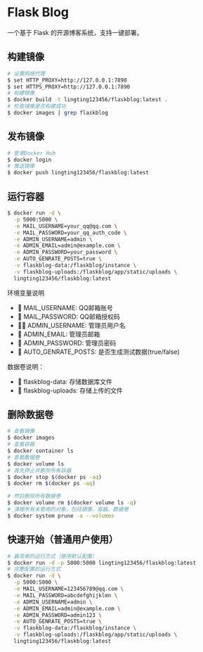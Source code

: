 # Flask Blog

一个基于 Flask 的开源博客系统，支持一键部署。

## 构建镜像

```bash
# 设置网络代理
$ set HTTP_PROXY=http://127.0.0.1:7890
$ set HTTPS_PROXY=http://127.0.0.1:7890
# 构建镜像
$ docker build -t lingting123456/flaskblog:latest .
# 检查镜像是否构建成功
$ docker images | grep flaskblog
```

## 发布镜像

```bash
# 登录Docker Hub
$ docker login
# 推送镜像
$ docker push lingting123456/flaskblog:latest
```

## 运行容器
```bash
$ docker run -d \
  -p 5000:5000 \
  -e MAIL_USERNAME=your_qq@qq.com \
  -e MAIL_PASSWORD=your_qq_auth_code \
  -e ADMIN_USERNAME=admin \
  -e ADMIN_EMAIL=admin@example.com \
  -e ADMIN_PASSWORD=your_password \
  -e AUTO_GENRATE_POSTS=true \
  -v flaskblog-data:/flaskblog/instance \
  -v flaskblog-uploads:/flaskblog/app/static/uploads \
  lingting123456/flaskblog:latest
```


环境变量说明
- 📧 MAIL_USERNAME: QQ邮箱账号
- 🔑 MAIL_PASSWORD: QQ邮箱授权码
- 🧑‍🚀 ADMIN_USERNAME: 管理员用户名
- 📧 ADMIN_EMAIL: 管理员邮箱
- 🔑 ADMIN_PASSWORD: 管理员密码
- 📝 AUTO_GENRATE_POSTS: 是否生成测试数据(true/false)

数据卷说明：
- 📁 flaskblog-data: 存储数据库文件
- 📁 flaskblog-uploads: 存储上传的文件


## 删除数据卷
```bash
# 查看镜像
$ docker images
# 查看容器
$ docker container ls
# 查看数据卷
$ docker volume ls
# 首先停止并删除所有容器
$ docker stop $(docker ps -aq)
$ docker rm $(docker ps -aq)

# 然后删除所有数据卷
$ docker volume rm $(docker volume ls -q)
# 清理所有未使用的对象，包括镜像、容器、数据卷
$ docker system prune -a --volumes
```


## 快速开始（普通用户使用）
```bash
# 最简单的运行方式（使用默认配置）
$ docker run -d -p 5000:5000 lingting123456/flaskblog:latest 
# 完整配置的运行方式
$ docker run -d \
  -p 5000:5000 \
  -e MAIL_USERNAME=123456789@qq.com \
  -e MAIL_PASSWORD=abcdefghijklmn \
  -e ADMIN_USERNAME=admin \
  -e ADMIN_EMAIL=admin@example.com \
  -e ADMIN_PASSWORD=admin123 \
  -e AUTO_GENRATE_POSTS=true \
  -v flaskblog-data:/flaskblog/instance \
  -v flaskblog-uploads:/flaskblog/app/static/uploads \
  lingting123456/flaskblog:latest
```